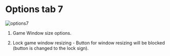 # Options tab 7

![options7](http://www.imageup.ru/img130/2766111/optionstab7.jpg)

1) Game Window size options.

2) Lock game window resizing - Button for window resizing will be blocked (button is changed to the lock sign).
